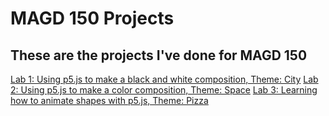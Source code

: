 # MAGD 150 Projects
## These are the projects I've done for MAGD 150
[Lab 1: Using p5.js to make a black and white composition, Theme: City](https://github.com/staddlern/MAGD150-Projects/tree/gh-pages/s22magd150lab01_staddler)
[Lab 2: Using p5.js to make a color composition, Theme: Space](https://github.com/staddlern/MAGD150-Projects/tree/gh-pages/s22magd150lab02_Staddler)
[Lab 3: Learning how to animate shapes with p5.js, Theme: Pizza](https://github.com/staddlern/MAGD150-Projects/tree/gh-pages/s22magd150lab04_staddler)
